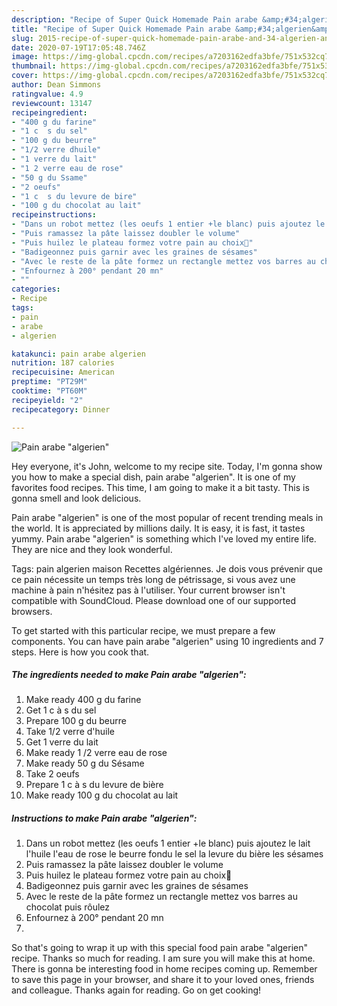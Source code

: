 ```yaml
---
description: "Recipe of Super Quick Homemade Pain arabe &amp;#34;algerien&amp;#34;"
title: "Recipe of Super Quick Homemade Pain arabe &amp;#34;algerien&amp;#34;"
slug: 2015-recipe-of-super-quick-homemade-pain-arabe-and-34-algerien-and-34
date: 2020-07-19T17:05:48.746Z
image: https://img-global.cpcdn.com/recipes/a7203162edfa3bfe/751x532cq70/pain-arabe-algerien-photo-principale-de-la-recette.jpg
thumbnail: https://img-global.cpcdn.com/recipes/a7203162edfa3bfe/751x532cq70/pain-arabe-algerien-photo-principale-de-la-recette.jpg
cover: https://img-global.cpcdn.com/recipes/a7203162edfa3bfe/751x532cq70/pain-arabe-algerien-photo-principale-de-la-recette.jpg
author: Dean Simmons
ratingvalue: 4.9
reviewcount: 13147
recipeingredient:
- "400 g du farine"
- "1 c  s du sel"
- "100 g du beurre"
- "1/2 verre dhuile"
- "1 verre du lait"
- "1 2 verre eau de rose"
- "50 g du Ssame"
- "2 oeufs"
- "1 c  s du levure de bire"
- "100 g du chocolat au lait"
recipeinstructions:
- "Dans un robot mettez (les oeufs 1 entier +le blanc) puis ajoutez le lait l&#39;huile l&#39;eau de rose le beurre fondu le sel la levure du bière les sésames"
- "Puis ramassez la pâte laissez doubler le volume"
- "Puis huilez le plateau formez votre pain au choix🎁"
- "Badigeonnez puis garnir avec les graines de sésames"
- "Avec le reste de la pâte formez un rectangle mettez vos barres au chocolat puis rôulez"
- "Enfournez à 200° pendant 20 mn"
- ""
categories:
- Recipe
tags:
- pain
- arabe
- algerien

katakunci: pain arabe algerien 
nutrition: 187 calories
recipecuisine: American
preptime: "PT29M"
cooktime: "PT60M"
recipeyield: "2"
recipecategory: Dinner

---
```



![Pain arabe &#34;algerien&#34;](https://img-global.cpcdn.com/recipes/a7203162edfa3bfe/751x532cq70/pain-arabe-algerien-photo-principale-de-la-recette.jpg)

Hey everyone, it's John, welcome to my recipe site. Today, I'm gonna show you how to make a special dish, pain arabe &#34;algerien&#34;. It is one of my favorites food recipes. This time, I am going to make it a bit tasty. This is gonna smell and look delicious.

Pain arabe &#34;algerien&#34; is one of the most popular of recent trending meals in the world. It is appreciated by millions daily. It is easy, it is fast, it tastes yummy. Pain arabe &#34;algerien&#34; is something which I've loved my entire life. They are nice and they look wonderful.

Tags: pain algerien maison Recettes algériennes. Je dois vous prévenir que ce pain nécessite un temps très long de pétrissage, si vous avez une machine à pain n&#39;hésitez pas à l&#39;utiliser. Your current browser isn&#39;t compatible with SoundCloud. Please download one of our supported browsers.


To get started with this particular recipe, we must prepare a few components. You can have pain arabe &#34;algerien&#34; using 10 ingredients and 7 steps. Here is how you cook that.

<!--inarticleads1-->

##### The ingredients needed to make Pain arabe &#34;algerien&#34;:

1. Make ready 400 g du farine
1. Get 1 c à s du sel
1. Prepare 100 g du beurre
1. Take 1/2 verre d&#39;huile
1. Get 1 verre du lait
1. Make ready 1 /2 verre eau de rose
1. Make ready 50 g du Sésame
1. Take 2 oeufs
1. Prepare 1 c à s du levure de bière
1. Make ready 100 g du chocolat au lait




<!--inarticleads2-->

##### Instructions to make Pain arabe &#34;algerien&#34;:

1. Dans un robot mettez (les oeufs 1 entier +le blanc) puis ajoutez le lait l&#39;huile l&#39;eau de rose le beurre fondu le sel la levure du bière les sésames
1. Puis ramassez la pâte laissez doubler le volume
1. Puis huilez le plateau formez votre pain au choix🎁
1. Badigeonnez puis garnir avec les graines de sésames
1. Avec le reste de la pâte formez un rectangle mettez vos barres au chocolat puis rôulez
1. Enfournez à 200° pendant 20 mn
1. 




So that's going to wrap it up with this special food pain arabe &#34;algerien&#34; recipe. Thanks so much for reading. I am sure you will make this at home. There is gonna be interesting food in home recipes coming up. Remember to save this page in your browser, and share it to your loved ones, friends and colleague. Thanks again for reading. Go on get cooking!

